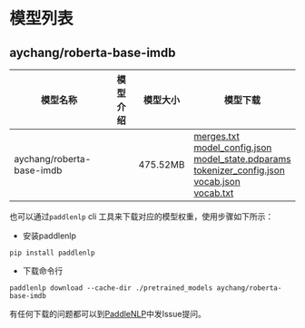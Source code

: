 #  模型列表

## aychang/roberta-base-imdb

| 模型名称 | 模型介绍 | 模型大小  | 模型下载 |
| --- | --- | --- | --- |
|aychang/roberta-base-imdb|  | 475.52MB | [merges.txt](https://bj.bcebos.com/paddlenlp/models/community/aychang/roberta-base-imdb/merges.txt)<br>[model_config.json](https://bj.bcebos.com/paddlenlp/models/community/aychang/roberta-base-imdb/model_config.json)<br>[model_state.pdparams](https://bj.bcebos.com/paddlenlp/models/community/aychang/roberta-base-imdb/model_state.pdparams)<br>[tokenizer_config.json](https://bj.bcebos.com/paddlenlp/models/community/aychang/roberta-base-imdb/tokenizer_config.json)<br>[vocab.json](https://bj.bcebos.com/paddlenlp/models/community/aychang/roberta-base-imdb/vocab.json)<br>[vocab.txt](https://bj.bcebos.com/paddlenlp/models/community/aychang/roberta-base-imdb/vocab.txt) |

也可以通过`paddlenlp` cli 工具来下载对应的模型权重，使用步骤如下所示：

* 安装paddlenlp

```shell
pip install paddlenlp
```

* 下载命令行

```shell
paddlenlp download --cache-dir ./pretrained_models aychang/roberta-base-imdb
```

有任何下载的问题都可以到[PaddleNLP](https://github.com/PaddlePaddle/PaddleNLP)中发Issue提问。